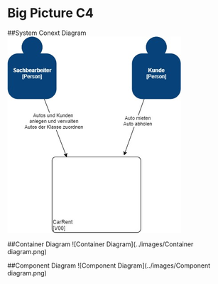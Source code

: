 # Big Picture C4

##System Conext Diagram
![System Conext Diagram](..\images\Systemcontextdiagram.jpg)

##Container Diagram
![Container Diagram](../images/Container diagram.png)

##Component Diagram
![Component Diagram](../images/Component diagram.png)